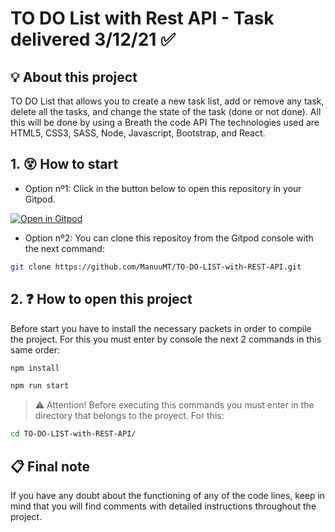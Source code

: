 # TO DO List with Rest API - Task delivered 3/12/21 ✅


## 💡 About this project

TO DO List that allows you to create a new task list, add or remove any task, delete all the tasks, and change the state of the task (done or not done). All this will be done by using a Breath the code API 
The technologies used are HTML5, CSS3, SASS, Node, Javascript, Bootstrap, and React.


## 1. 😵 How to start


- Option nº1: Click in the button below to open this repository in your Gitpod.


[![Open in Gitpod](https://gitpod.io/button/open-in-gitpod.svg)](https://github.com/ManuuMT/TO-DO-LIST-with-REST-API.git)


- Option nº2: You can clone this repositoy from the Gitpod console with the next command:

```sh
git clone https://github.com/ManuuMT/TO-DO-LIST-with-REST-API.git
```


## 2. ❓ How to open this project


Before start you have to install the necessary packets in order to compile the project. For this you must enter by console the next 2 commands in this same order: 


```sh
npm install

```

```sh
npm run start
```

> ⚠ Attention! Before executing this commands you must enter in the directory that belongs to the proyect. For this:

```sh
cd TO-DO-LIST-with-REST-API/
```


## 📋 Final note

If you have any doubt about the functioning of any of the code lines, keep in mind that you will find comments with detailed instructions throughout the project.

